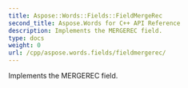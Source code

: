 ```yaml
---
title: Aspose::Words::Fields::FieldMergeRec
second_title: Aspose.Words for C++ API Reference
description: Implements the MERGEREC field. 
type: docs
weight: 0
url: /cpp/aspose.words.fields/fieldmergerec/
---
```


Implements the MERGEREC field. 

